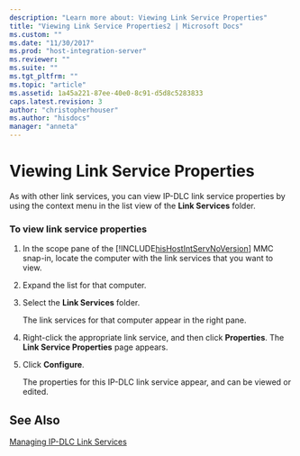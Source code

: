 ```yaml
---
description: "Learn more about: Viewing Link Service Properties"
title: "Viewing Link Service Properties2 | Microsoft Docs"
ms.custom: ""
ms.date: "11/30/2017"
ms.prod: "host-integration-server"
ms.reviewer: ""
ms.suite: ""
ms.tgt_pltfrm: ""
ms.topic: "article"
ms.assetid: 1a45a221-87ee-40e0-8c91-d5d8c5283833
caps.latest.revision: 3
author: "christopherhouser"
ms.author: "hisdocs"
manager: "anneta"
---
```

# Viewing Link Service Properties
As with other link services, you can view IP-DLC link service properties by using the context menu in the list view of the **Link Services** folder.  
  
### To view link service properties  
  
1. In the scope pane of the [!INCLUDE[hisHostIntServNoVersion](../includes/hishostintservnoversion-md.md)] MMC snap-in, locate the computer with the link services that you want to view.  
  
2. Expand the list for that computer.  
  
3. Select the **Link Services** folder.  
  
    The link services for that computer appear in the right pane.  
  
4. Right-click the appropriate link service, and then click **Properties**. The **Link Service Properties** page appears.  
  
5. Click **Configure**.  
  
    The properties for this IP-DLC link service appear, and can be viewed or edited.  
  
## See Also  
 [Managing IP-DLC Link Services](../core/managing-ip-dlc-link-services2.md)
